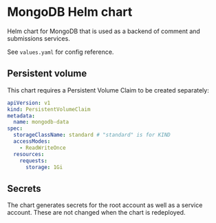 # MongoDB Helm chart

Helm chart for MongoDB that is used as a backend of comment and submissions services.

See `values.yaml` for config reference.

## Persistent volume

This chart requires a Persistent Volume Claim to be created separately:

```yaml
apiVersion: v1
kind: PersistentVolumeClaim
metadata:
  name: mongodb-data
spec:
  storageClassName: standard # "standard" is for KIND
  accessModes:
    - ReadWriteOnce
  resources:
    requests:
      storage: 1Gi
```

## Secrets

The chart generates secrets for the root account as well as a service account.
These are not changed when the chart is redeployed.
